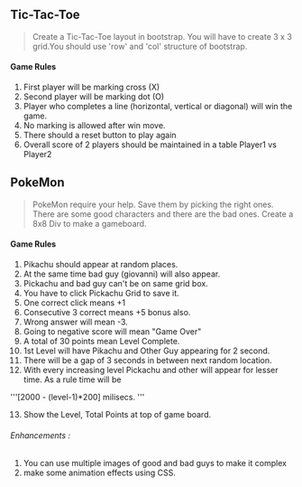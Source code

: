 ## Tic-Tac-Toe

>	Create a Tic-Tac-Toe layout in bootstrap. You will have to create 3 x 3 grid.You should use 'row' and 'col' structure of bootstrap. 

#### Game Rules
1. First player will be marking cross (X)
2. Second player will be marking dot (O)
3. Player who completes a line (horizontal, vertical or diagonal) will win the game.
4. No marking is allowed after win move.
5. There should a reset button to play again
6. Overall score of 2 players should be maintained in a table Player1 vs Player2


## PokeMon

> PokeMon require your help. Save them by picking the right ones. There are some good characters and there are the bad ones. Create a 8x8 Div to make a gameboard.

#### Game Rules
1. Pikachu should appear at random places.
2. At the same time bad guy (giovanni) will also appear.
3. Pickachu and bad guy can't be on same grid box.
4. You have to click Pickachu Grid to save it.
5. One correct click means +1
6. Consecutive 3 correct means +5 bonus also.
7. Wrong answer will mean -3.
8. Going to negative score will mean "Game Over"
9. A total of 30 points mean Level Complete.
10. 1st Level will have Pikachu and Other Guy appearing for 2 second.
11. There will be a gap of 3 seconds in between next random location.
12. With every increasing level Pickachu and other will appear for lesser time. As a rule time will be  

'''[2000 - (level-1)*200] milisecs.
'''

13. Show the Level, Total Points at top of game board.

###### Enhancements :
1. You can use multiple images of good and bad guys to make it complex
2. make some animation effects using CSS.






